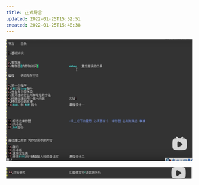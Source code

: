 ```yaml
---
title: 正式导言
updated: 2022-01-25T15:52:51
created: 2022-01-25T15:48:38
---
```


![image1](../../resources/3687576d8a9c4e2b963c073948819200.png)

![image2](../../resources/efcdaa0aff4d4202afdaa7add66e74e8.png)

